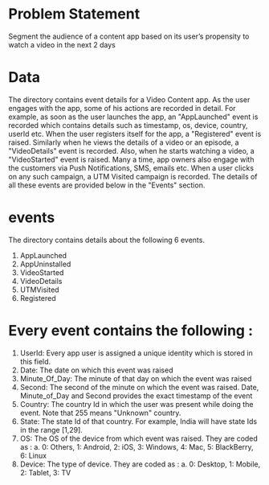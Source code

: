 # Problem Statement

Segment the audience of a content app based on its user’s propensity to watch a video in the next 2
days

# Data

The directory contains event details for a Video Content app. As the user engages with the app, some of
his actions are recorded in detail.
For example, as soon as the user launches the app, an "AppLaunched" event is recorded which contains
details such as timestamp, os, device, country, userId etc.
When the user registers itself for the app, a "Registered" event is raised. Similarly when he views the
details of a video or an episode, a "VideoDetails" event is recorded. Also, when he starts watching a
video, a "VideoStarted" event is raised.
Many a time, app owners also engage with the customers via Push Notifications, SMS, emails etc. When
a user clicks on any such campaign, a UTM Visited campaign is recorded. The details of all these events
are provided below in the "Events" section.

# events

The directory contains details about the following 6 events.
1. AppLaunched
2. AppUninstalled
3. VideoStarted
4. VideoDetails
5. UTMVisited
6. Registered

# Every event contains the following :

1. UserId: Every app user is assigned a unique identity which is stored in this field.
2. Date: The date on which this event was raised
3. Minute_Of_Day: The minute of that day on which the event was raised
4. Second: The second of the minute on which the event was raised. Date, Minute_of_Day and
Second provides the exact timestamp of the event
5. Country: The country Id in which the user was present while doing the event. Note that 255
means "Unknown" country.
6. State: The state Id of that country. For example, India will have state Ids in the range [1,29].
7. OS: The OS of the device from which event was raised. They are coded as :
a. 0: Others, 1: Android, 2: iOS, 3: Windows, 4: Mac, 5: BlackBerry, 6: Linux
8. Device: The type of device. They are coded as :
a. 0: Desktop, 1: Mobile, 2: Tablet, 3: TV
